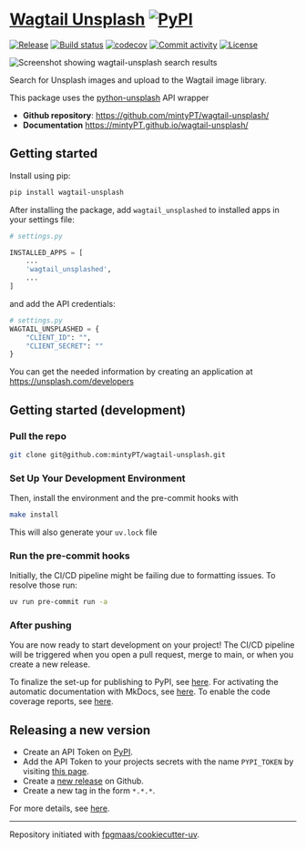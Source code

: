 # [Wagtail Unsplash](https://pypi.org/project/wagtail-unsplash/) [![PyPI](https://img.shields.io/pypi/v/wagtail-unsplash.svg)](https://pypi.org/project/wagtail-unsplash/)

[![Release](https://img.shields.io/github/v/release/mintyPT/wagtail-unsplash)](https://img.shields.io/github/v/release/mintyPT/wagtail-unsplash)
[![Build status](https://img.shields.io/github/actions/workflow/status/mintyPT/wagtail-unsplash/main.yml?branch=main)](https://github.com/mintyPT/wagtail-unsplash/actions/workflows/main.yml?query=branch%3Amain)
[![codecov](https://codecov.io/gh/mintyPT/wagtail-unsplash/branch/main/graph/badge.svg)](https://codecov.io/gh/mintyPT/wagtail-unsplash)
[![Commit activity](https://img.shields.io/github/commit-activity/m/mintyPT/wagtail-unsplash)](https://img.shields.io/github/commit-activity/m/mintyPT/wagtail-unsplash)
[![License](https://img.shields.io/github/license/mintyPT/wagtail-unsplash)](https://img.shields.io/github/license/mintyPT/wagtail-unsplash)

![Screenshot showing wagtail-unsplash search results](https://i.imgur.com/Va0kCys.png)

Search for Unsplash images and upload to the Wagtail image library.

This package uses the [python-unsplash](https://github.com/yakupadakli/python-unsplash) API wrapper

- **Github repository**: <https://github.com/mintyPT/wagtail-unsplash/>
- **Documentation** <https://mintyPT.github.io/wagtail-unsplash/>

## Getting started

Install using pip:

```sh
pip install wagtail-unsplash
```

After installing the package, add `wagtail_unsplashed` to installed apps in your settings file:

```python
# settings.py

INSTALLED_APPS = [
    ...
    'wagtail_unsplashed',
    ...
]
```

and add the API credentials:

```python
# settings.py
WAGTAIL_UNSPLASHED = {
    "CLIENT_ID": "",
    "CLIENT_SECRET": ""
}
```

You can get the needed information by creating an application at https://unsplash.com/developers

## Getting started (development)

### Pull the repo

```bash
git clone git@github.com:mintyPT/wagtail-unsplash.git
```

### Set Up Your Development Environment

Then, install the environment and the pre-commit hooks with

```bash
make install
```

This will also generate your `uv.lock` file

### Run the pre-commit hooks

Initially, the CI/CD pipeline might be failing due to formatting issues. To resolve those run:

```bash
uv run pre-commit run -a
```

### After pushing

You are now ready to start development on your project!
The CI/CD pipeline will be triggered when you open a pull request, merge to main, or when you create a new release.

To finalize the set-up for publishing to PyPI, see [here](https://fpgmaas.github.io/cookiecutter-uv/features/publishing/#set-up-for-pypi).
For activating the automatic documentation with MkDocs, see [here](https://fpgmaas.github.io/cookiecutter-uv/features/mkdocs/#enabling-the-documentation-on-github).
To enable the code coverage reports, see [here](https://fpgmaas.github.io/cookiecutter-uv/features/codecov/).

## Releasing a new version

- Create an API Token on [PyPI](https://pypi.org/).
- Add the API Token to your projects secrets with the name `PYPI_TOKEN` by visiting [this page](https://github.com/mintyPT/wagtail-unsplash/settings/secrets/actions/new).
- Create a [new release](https://github.com/mintyPT/wagtail-unsplash/releases/new) on Github.
- Create a new tag in the form `*.*.*`.

For more details, see [here](https://fpgmaas.github.io/cookiecutter-uv/features/cicd/#how-to-trigger-a-release).

---

Repository initiated with [fpgmaas/cookiecutter-uv](https://github.com/fpgmaas/cookiecutter-uv).
